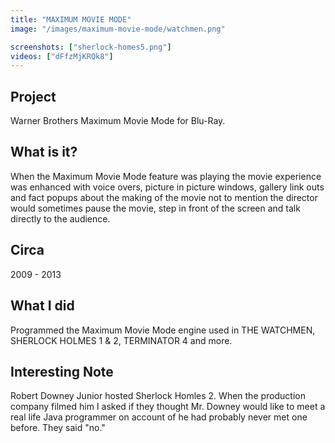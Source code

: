 ```yaml
---
title: "MAXIMUM MOVIE MODE"
image: "/images/maximum-movie-mode/watchmen.png"

screenshots: ["sherlock-homes5.png"]
videos: ["dFfzMjKRQk8"]
---
```


## Project 
Warner Brothers Maximum Movie Mode for Blu-Ray.

## What is it?
When the Maximum Movie Mode feature was playing the movie experience was enhanced with voice overs, picture in picture windows, gallery link outs and fact popups about the making of the movie not to mention the director would sometimes pause the movie, step in front of the screen and talk directly to the audience.

## Circa 
2009 - 2013


## What I did
Programmed the Maximum Movie Mode engine used in THE WATCHMEN, SHERLOCK HOLMES 1 & 2, TERMINATOR 4 and more.

## Interesting Note
Robert Downey Junior hosted Sherlock Homles 2.  When the production company filmed him I asked if they thought Mr. Downey would like to meet a real life Java programmer on account of he had probably never met one before.  They said "no."


